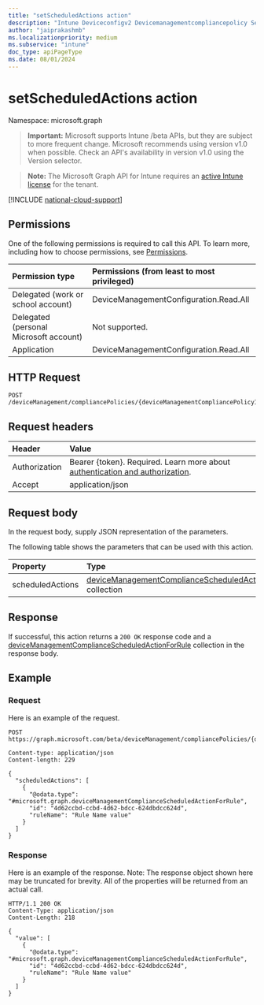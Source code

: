```yaml
---
title: "setScheduledActions action"
description: "Intune Deviceconfigv2 Devicemanagementcompliancepolicy Setscheduledactions Api ."
author: "jaiprakashmb"
ms.localizationpriority: medium
ms.subservice: "intune"
doc_type: apiPageType
ms.date: 08/01/2024
---
```


# setScheduledActions action

Namespace: microsoft.graph

> **Important:** Microsoft supports Intune /beta APIs, but they are subject to more frequent change. Microsoft recommends using version v1.0 when possible. Check an API's availability in version v1.0 using the Version selector.

> **Note:** The Microsoft Graph API for Intune requires an [active Intune license](https://go.microsoft.com/fwlink/?linkid=839381) for the tenant.



[!INCLUDE [national-cloud-support](../../includes/all-clouds.md)]

## Permissions
One of the following permissions is required to call this API. To learn more, including how to choose permissions, see [Permissions](/graph/permissions-reference).

|Permission type|Permissions (from least to most privileged)|
|:---|:---|
|Delegated (work or school account)|DeviceManagementConfiguration.Read.All|
|Delegated (personal Microsoft account)|Not supported.|
|Application|DeviceManagementConfiguration.Read.All|

## HTTP Request
<!-- {
  "blockType": "ignored"
}
-->
```http
POST /deviceManagement/compliancePolicies/{deviceManagementCompliancePolicyId}/setScheduledActions
```

## Request headers
|Header|Value|
|:---|:---|
|Authorization|Bearer {token}. Required. Learn more about [authentication and authorization](/graph/auth/auth-concepts).|
|Accept|application/json|

## Request body
In the request body, supply JSON representation of the parameters.

The following table shows the parameters that can be used with this action.

|Property|Type|Description|
|:---|:---|:---|
|scheduledActions|[deviceManagementComplianceScheduledActionForRule](../resources/intune-deviceconfigv2-devicemanagementcompliancescheduledactionforrule.md) collection||



## Response
If successful, this action returns a `200 OK` response code and a [deviceManagementComplianceScheduledActionForRule](../resources/intune-deviceconfigv2-devicemanagementcompliancescheduledactionforrule.md) collection in the response body.

## Example

### Request
Here is an example of the request.
```http
POST https://graph.microsoft.com/beta/deviceManagement/compliancePolicies/{deviceManagementCompliancePolicyId}/setScheduledActions

Content-type: application/json
Content-length: 229

{
  "scheduledActions": [
    {
      "@odata.type": "#microsoft.graph.deviceManagementComplianceScheduledActionForRule",
      "id": "4d62ccbd-ccbd-4d62-bdcc-624dbdcc624d",
      "ruleName": "Rule Name value"
    }
  ]
}
```

### Response
Here is an example of the response. Note: The response object shown here may be truncated for brevity. All of the properties will be returned from an actual call.
```http
HTTP/1.1 200 OK
Content-Type: application/json
Content-Length: 218

{
  "value": [
    {
      "@odata.type": "#microsoft.graph.deviceManagementComplianceScheduledActionForRule",
      "id": "4d62ccbd-ccbd-4d62-bdcc-624dbdcc624d",
      "ruleName": "Rule Name value"
    }
  ]
}
```
